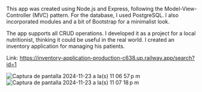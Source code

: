 This app was created using Node.js and Express, following the Model-View-Controller (MVC) pattern. For the database, I used PostgreSQL. I also incorporated modules and a bit of Bootstrap for a minimalist look.

The app supports all CRUD operations. I developed it as a project for a local nutritionist, thinking it could be useful in the real world. I created an inventory application for managing his patients.

Link: https://inventory-application-production-c638.up.railway.app/search?id=1

![Captura de pantalla 2024-11-23 a la(s) 11 06 57 p m](https://github.com/user-attachments/assets/e7b374c6-f449-4363-b72e-3979603334b2)
![Captura de pantalla 2024-11-23 a la(s) 11 07 18 p m](https://github.com/user-attachments/assets/4daebc7d-9f73-4eb4-9a53-33f6bc2305b7)
